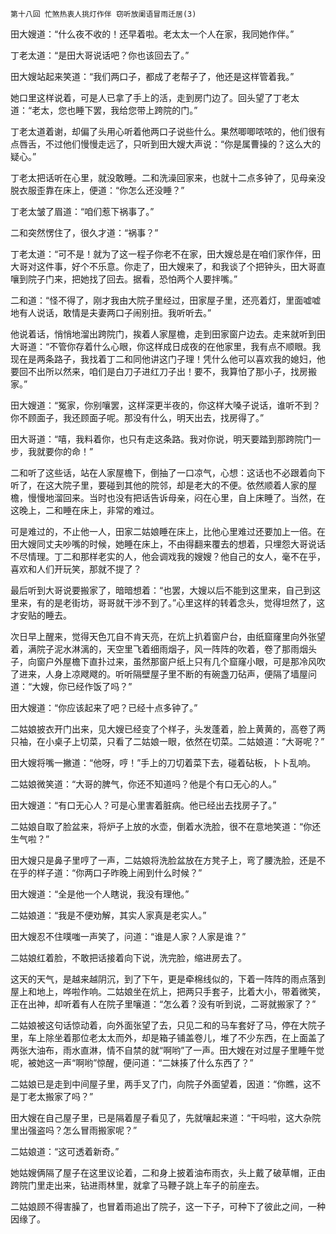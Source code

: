     第十八回 忙煞热衷人挑灯作伴 窃听放阑语冒雨迁居(3) 

   田大嫂道：“什么夜不收的！还早着啦。老太太一个人在家，我同她作伴。”

   丁老太道：“是田大哥说话吧？你也该回去了。”

   田大嫂站起来笑道：“我们两口子，都成了老帮子了，他还是这样管着我。”

   她口里这样说着，可是人已拿了手上的活，走到房门边了。回头望了丁老太道：“老太，您也睡下罢，我给您带上跨院的门。”

   丁老太道着谢，却偏了头用心听着他两口子说些什么。果然唧唧哝哝的，他们很有点唇舌，不过他们慢慢走远了，只听到田大嫂大声说：“你是属曹操的？这么大的疑心。”

   丁老太把话听在心里，就没敢睡。二和洗澡回家来，也就十二点多钟了，见母亲没脱衣服歪靠在床上，便道：“你怎么还没睡？”

   丁老太皱了眉道：“咱们惹下祸事了。”

   二和突然愣住了，很久才道：“祸事？”

   丁老太道：“可不是！就为了这一程子你老不在家，田大嫂总是在咱们家作伴，田大哥对这件事，好个不乐意。你走了，田大嫂来了，和我谈了个把钟头，田大哥直嚷到院子门来，把她找了回去。据看，恐怕两个人要拌嘴。”

   二和道：“怪不得了，刚才我由大院子里经过，田家屋子里，还亮着灯，里面嘘嘘地有人说话，敢情是夫妻两口子闹别扭。我听听去。”

   他说着话，悄悄地溜出跨院门，挨着人家屋檐，走到田家窗户边去。走来就听到田大哥道：“不管你存着什么心眼，你这样成日成夜的在他家里，我有点不顺眼。我现在是两条路子，我找着丁二和同他讲这门子理！凭什么他可以喜欢我的媳妇，他要回不出所以然来，咱们是白刀子进红刀子出！要不，我算怕了那小子，找房搬家。”

   田大嫂道：“冤家，你别嚷罢，这样深更半夜的，你这样大嗓子说话，谁听不到？你不顾面子，我还顾面子呢。那没有什么，明天出去，找房得了。”

   田大哥道：“嘻，我料着你，也只有走这条路。我对你说，明天要踏到那跨院门一步，我就要你的命！”

   二和听了这些话，站在人家屋檐下，倒抽了一口凉气，心想：这话也不必跟着向下听了，在这大院子里，要碰到其他的院邻，却是老大的不便。依然顺着人家的屋檐，慢慢地溜回来。当时也没有把话告诉母亲，闷在心里，自上床睡了。当然，在这晚上，二和睡在床上，非常的难过。

   可是难过的，不止他一人，田家二姑娘睡在床上，比他心里难过还要加上一倍。在田大嫂同丈夫吵嘴的时候，她睡在床上，不由得翻来覆去的想着，只埋怨大哥说话不尽情理。丁二和那样老实的人，他会调戏我的嫂嫂？他自己的女人，毫不在乎，喜欢和人们开玩笑，那就不提了？

   最后听到大哥说要搬家了，暗暗想着：“也罢，大嫂以后不能到这里来，自己到这里来，有的是老街坊，哥哥就干涉不到了。”心里这样的转着念头，觉得坦然了，这才安贴的睡去。

   次日早上醒来，觉得天色兀自不肯天亮，在炕上扒着窗户台，由纸窟窿里向外张望着，满院子泥水淋漓的，天空里飞着细雨烟子，风一阵阵的吹着，卷了那雨烟头子，向窗户外屋檐下直扑过来，虽然那窗户纸上只有几个窟窿小眼，可是那冷风吹了进来，人身上凉飕飕的。听听隔壁屋子里不断的有碗盏刀砧声，便隔了墙屋问道：“大嫂，你已经作饭了吗？”

   田大嫂道：“你应该起来了吧？已经十点多钟了。”

   二姑娘披衣开门出来，见大嫂已经变了个样子，头发蓬着，脸上黄黄的，高卷了两只袖，在小桌子上切菜，只看了二姑娘一眼，依然在切菜。二姑娘道：“大哥呢？”

   田大嫂将嘴一撇道：“他呀，哼！”手上的刀切着菜下去，碰着砧板，卜卜乱响。

   二姑娘微笑道：“大哥的脾气，你还不知道吗？他是个有口无心的人。”

   田大嫂道：“有口无心人？可是心里害着脏病。他已经出去找房子了。”

   二姑娘自取了脸盆来，将炉子上放的水壶，倒着水洗脸，很不在意地笑道：“你还生气啦？”

   田大嫂只是鼻子里哼了一声，二姑娘将洗脸盆放在方凳子上，弯了腰洗脸，还是不在乎的样子道：“你两口子昨晚上闹到什么时候？”

   田大嫂道：“全是他一个人瞎说，我没有理他。”

   二姑娘道：“我是不便劝解，其实人家真是老实人。”

   田大嫂忍不住噗嗤一声笑了，问道：“谁是人家？人家是谁？”

   二姑娘红着脸，不敢把话接着向下说，洗完脸，缩进房去了。

   这天的天气，是越来越阴沉，到了下午，更是牵棉线似的，下着一阵阵的雨点落到屋上和地上，哗啦作响。二姑娘坐在炕上，把两只手套子，比着大小，带着微笑，正在出神，却听着有人在院子里嚷道：“怎么着？没有听到说，二哥就搬家了？”

   二姑娘被这句话惊动着，向外面张望了去，只见二和的马车套好了马，停在大院子里，车上除坐着那位老太太而外，却是箱子铺盖卷儿，堆了不少东西，在上面盖了两张大油布，雨水直淋，情不自禁的就“啊哟”了一声。田大嫂在对过屋子里睡午觉呢，被她这一声“啊哟”惊醒，便问道：“二妹揍了什么东西了？”

   二姑娘已是走到中间屋子里，两手叉了门，向院子外面望着，因道：“你瞧，这不是丁老太搬家了吗？”

   田大嫂在自己屋子里，已是隔着屋子看见了，先就嚷起来道：“干吗啦，这大杂院里出强盗吗？怎么冒雨搬家呢？”

   二姑娘道：“这可透着新奇。”

   她姑嫂俩隔了屋子在这里议论着，二和身上披着油布雨衣，头上戴了破草帽，正由跨院门里走出来，钻进雨林里，就拿了马鞭子跳上车子的前座去。

   二姑娘顾不得害臊了，也冒着雨追出了院子，这一下子，可种下了彼此之间，一种因缘了。

